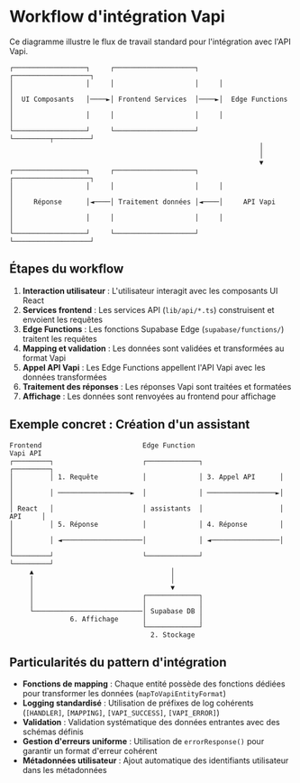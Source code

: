 # Workflow d'intégration Vapi

Ce diagramme illustre le flux de travail standard pour l'intégration avec l'API Vapi.

```
┌──────────────────┐     ┌────────────────────┐     ┌───────────────────┐
│                  │     │                    │     │                   │
│  UI Composants   │────►│ Frontend Services  │────►│  Edge Functions   │
│                  │     │                    │     │                   │
└──────────────────┘     └────────────────────┘     └─────────┬─────────┘
                                                              │
                                                              │
                                                              ▼
┌──────────────────┐     ┌────────────────────┐     ┌───────────────────┐
│                  │     │                    │     │                   │
│     Réponse      │◄────│ Traitement données │◄────│     API Vapi      │
│                  │     │                    │     │                   │
└──────────────────┘     └────────────────────┘     └───────────────────┘
```

## Étapes du workflow

1. **Interaction utilisateur** : L'utilisateur interagit avec les composants UI React
2. **Services frontend** : Les services API (`lib/api/*.ts`) construisent et envoient les requêtes
3. **Edge Functions** : Les fonctions Supabase Edge (`supabase/functions/`) traitent les requêtes
4. **Mapping et validation** : Les données sont validées et transformées au format Vapi
5. **Appel API Vapi** : Les Edge Functions appellent l'API Vapi avec les données transformées
6. **Traitement des réponses** : Les réponses Vapi sont traitées et formatées
7. **Affichage** : Les données sont renvoyées au frontend pour affichage

## Exemple concret : Création d'un assistant

```
Frontend                         Edge Function                      Vapi API
┌─────────┐                      ┌─────────────┐                   ┌─────────┐
│         │ 1. Requête           │             │ 3. Appel API      │         │
│         │ ──────────────────►  │             │ ─────────────────►│         │
│ React   │                      │ assistants  │                   │ API     │
│         │ 5. Réponse           │             │ 4. Réponse        │         │
│         │ ◄────────────────────│             │ ◄─────────────────│         │
└─────────┘                      └─────────────┘                   └─────────┘
     ▲                                  │
     │                                  │
     │                                  ▼
     │                           ┌─────────────┐
     │                           │             │
     └───────────────────────────│ Supabase DB │
               6. Affichage      │             │
                                 └─────────────┘
                                   2. Stockage
```

## Particularités du pattern d'intégration

- **Fonctions de mapping** : Chaque entité possède des fonctions dédiées pour transformer les données (`mapToVapiEntityFormat`)
- **Logging standardisé** : Utilisation de préfixes de log cohérents (`[HANDLER]`, `[MAPPING]`, `[VAPI_SUCCESS]`, `[VAPI_ERROR]`)
- **Validation** : Validation systématique des données entrantes avec des schémas définis
- **Gestion d'erreurs uniforme** : Utilisation de `errorResponse()` pour garantir un format d'erreur cohérent
- **Métadonnées utilisateur** : Ajout automatique des identifiants utilisateur dans les métadonnées 